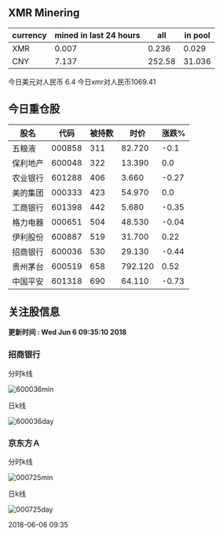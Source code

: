 ## XMR Minering

|currency|mined in last 24 hours|all|in pool|
|---|---|---|---|
|XMR|0.007|0.236|0.029|
|CNY|7.137|252.58|31.036|

今日美元对人民币 6.4	今日xmr对人民币1069.41


## 今日重仓股 

|股名|代码|被持数|时价|涨跌%|
|---|---|---|---|---|
|五粮液|000858|311|82.720|-0.1|
|保利地产|600048|322|13.390|0.0|
|农业银行|601288|406|3.660|-0.27|
|美的集团|000333|423|54.970|0.0|
|工商银行|601398|442|5.680|-0.35|
|格力电器|000651|504|48.530|-0.04|
|伊利股份|600887|519|31.700|0.22|
|招商银行|600036|530|29.130|-0.44|
|贵州茅台|600519|658|792.120|0.52|
|中国平安|601318|690|64.110|-0.73|

## 关注股信息
**更新时间 : Wed Jun  6 09:35:10 2018**
### 招商银行 
分时k线

![600036min](http://image.sinajs.cn/newchart/min/n/sh600036.gif)

日k线

![600036day](http://image.sinajs.cn/newchart/daily/n/sh600036.gif)

### 京东方Ａ 
分时k线

![000725min](http://image.sinajs.cn/newchart/min/n/sz000725.gif)

日k线

![000725day](http://image.sinajs.cn/newchart/daily/n/sz000725.gif)

2018-06-06 09:35